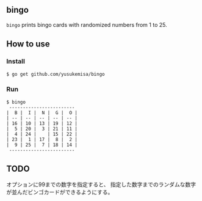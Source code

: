 ## bingo
`bingo` prints bingo cards with randomized numbers from 1 to 25.

## How to use
### Install
```
$ go get github.com/yusukemisa/bingo
```

### Run

```
$ bingo
 ------------------------
|  B |  I |  N |  G |  O |
| -- | -- | -- | -- | -- |
| 16 | 10 | 13 | 19 | 12 |
|  5 | 20 |  3 | 21 | 11 |
|  4 | 24 |    | 15 | 22 |
| 23 |  1 | 17 |  8 |  2 |
|  9 | 25 |  7 | 18 | 14 |
 ------------------------

```

## TODO
オプションに99までの数字を指定すると、
指定した数字までのランダムな数字が並んだビンゴカードができるようにする。
